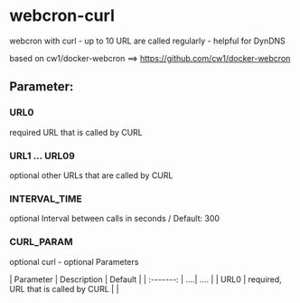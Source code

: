 # webcron-curl
webcron with curl - up to 10 URL are called regularly - helpful for DynDNS

based on cw1/docker-webcron ==> https://github.com/cw1/docker-webcron

## Parameter:

### URL0            
required      URL that is called by CURL

### URL1 ... URL09           
optional      other URLs that are called by CURL

### INTERVAL_TIME   
optional      Interval between calls in seconds / Default: 300

### CURL_PARAM      
optional      curl - optional Parameters 

| Parameter | Description | Default |
| :-------: | ....| .... |
| URL0 | required, URL that is called by CURL | |

